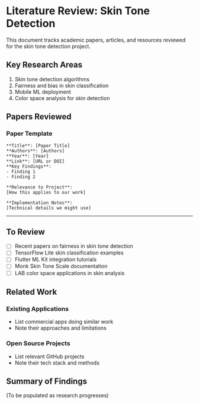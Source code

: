 # Literature Review: Skin Tone Detection

This document tracks academic papers, articles, and resources reviewed for the skin tone detection project.

## Key Research Areas

1. Skin tone detection algorithms
2. Fairness and bias in skin classification
3. Mobile ML deployment
4. Color space analysis for skin detection

## Papers Reviewed

### Paper Template
```
**Title**: [Paper Title]
**Authors**: [Authors]
**Year**: [Year]
**Link**: [URL or DOI]
**Key Findings**:
- Finding 1
- Finding 2

**Relevance to Project**:
[How this applies to our work]

**Implementation Notes**:
[Technical details we might use]
```

---

## To Review

- [ ] Recent papers on fairness in skin tone detection
- [ ] TensorFlow Lite skin classification examples
- [ ] Flutter ML Kit integration tutorials
- [ ] Monk Skin Tone Scale documentation
- [ ] LAB color space applications in skin analysis

## Related Work

### Existing Applications
- List commercial apps doing similar work
- Note their approaches and limitations

### Open Source Projects
- List relevant GitHub projects
- Note their tech stack and methods

## Summary of Findings

(To be populated as research progresses)
